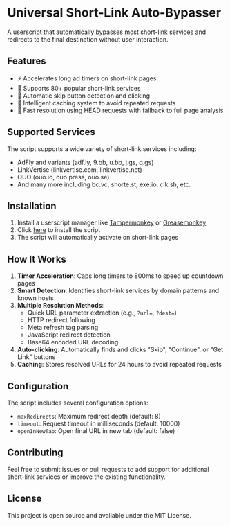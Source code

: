 # Universal Short-Link Auto-Bypasser

A userscript that automatically bypasses most short-link services and redirects to the final destination without user interaction.

## Features

- ⚡ Accelerates long ad timers on short-link pages
- 🔄 Supports 80+ popular short-link services
- 🎯 Automatic skip button detection and clicking
- 💾 Intelligent caching system to avoid repeated requests
- 🚀 Fast resolution using HEAD requests with fallback to full page analysis

## Supported Services

The script supports a wide variety of short-link services including:
- AdFly and variants (adf.ly, 9.bb, u.bb, j.gs, q.gs)
- LinkVertise (linkvertise.com, linkvertise.net)
- OUO (ouo.io, ouo.press, ouo.se)
- And many more including bc.vc, shorte.st, exe.io, clk.sh, etc.

## Installation

1. Install a userscript manager like [Tampermonkey](https://www.tampermonkey.net/) or [Greasemonkey](https://www.greasespot.net/)
2. Click [here](https://raw.githubusercontent.com/YOUR_USERNAME/universal-shortlink-bypasser/main/bypassShortlinks.user.js) to install the script
3. The script will automatically activate on short-link pages

## How It Works

1. **Timer Acceleration**: Caps long timers to 800ms to speed up countdown pages
2. **Smart Detection**: Identifies short-link services by domain patterns and known hosts
3. **Multiple Resolution Methods**:
   - Quick URL parameter extraction (e.g., `?url=`, `?dest=`)
   - HTTP redirect following
   - Meta refresh tag parsing
   - JavaScript redirect detection
   - Base64 encoded URL decoding
4. **Auto-clicking**: Automatically finds and clicks "Skip", "Continue", or "Get Link" buttons
5. **Caching**: Stores resolved URLs for 24 hours to avoid repeated requests

## Configuration

The script includes several configuration options:
- `maxRedirects`: Maximum redirect depth (default: 8)
- `timeout`: Request timeout in milliseconds (default: 10000)
- `openInNewTab`: Open final URL in new tab (default: false)

## Contributing

Feel free to submit issues or pull requests to add support for additional short-link services or improve the existing functionality.

## License

This project is open source and available under the MIT License.